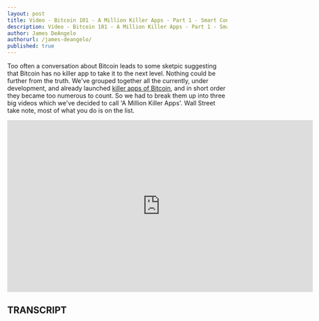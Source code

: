 ```yaml
---
layout: post
title: Video - Bitcoin 101 - A Million Killer Apps - Part 1 - Smart Contracts And Bitcoins Big Bang of Disruption
description: Video - Bitcoin 101 - A Million Killer Apps - Part 1 - Smart Contracts And Bitcoins Big Bang of Disruption
author: James DeAngelo
authorurl: /james-deangelo/
published: true
---
```


<p>Too often a conversation about Bitcoin leads to some sketpic suggesting that Bitcoin has no killer app to take it to the next level. Nothing could be further from the truth. We've grouped together all the currently, under development, and already launched <a href="/how-bitcoin-unlimited-users-may-end-up-on-different-blockchains/">killer apps of Bitcoin</a>, and in short order they became too numerous to count. So we had to break them up into three big videos which we've decided to call 'A Million Killer Apps'. Wall Street take note, most of what you do is on the list.</p>

<center><iframe width="700" height="394" src="https://www.youtube.com/embed/4nOfHpOFhN8?list=PLzctEq7iZD-7-DgJM604zsndMapn9ff6q" frameborder="0" allowfullscreen></iframe></center>

<h2>TRANSCRIPT</h2>
